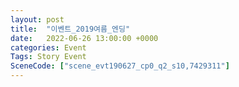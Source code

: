 ```yaml
---
layout: post
title:  "이벤트_2019여름_엔딩"
date:   2022-06-26 13:00:00 +0000
categories: Event
Tags: Story Event
SceneCode: ["scene_evt190627_cp0_q2_s10,7429311"]
---
```

